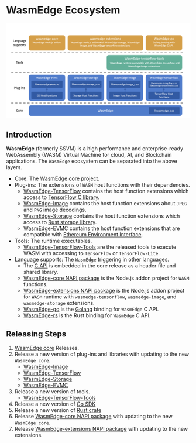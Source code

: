 # WasmEdge Ecosystem

![WasmEdge architecture](architecture.png)

## Introduction

**WasmEdge** (formerly SSVM) is a high performance and enterprise-ready WebAssembly (WASM) Virtual Machine for cloud, AI, and Blockchain applications. The `WasmEdge` ecosystem can be separated into the above layers.

* Core: The [WasmEdge core project](https://github.com/WasmEdge/WasmEdge).
* Plug-ins: The extensions of `WASM` host functions with their dependencies.
  * [WasmEdge-TensorFlow](https://github.com/second-state/WasmEdge-tensorflow) contains the host function extensions which access to [TensorFlow C library](https://www.tensorflow.org/install/lang_c).
  * [WasmEdge-Image](https://github.com/second-state/WasmEdge-image) contains the host function extensions about `JPEG` and `PNG` image decodings.
  * [WasmEdge-Storage](https://github.com/second-state/WasmEdge-storage) contains the host function extensions which access to [Rust storage library](https://github.com/second-state/rust_native_storage_library).
  * [WasmEdge-EVMC](https://github.com/second-state/WasmEdge-evmc) contains the host function extensions that are compatible with [Ethereum Environment Interface](https://github.com/ewasm/design/blob/master/eth_interface.md).
* Tools: The runtime executables.
  * [WasmEdge-TensorFlow-Tools](https://github.com/second-state/WasmEdge-tensorflow-tools) are the released tools to execute WASM with accessing to `TensorFlow` or `TensorFlow-Lite`.
* Language supports: The `WasmEdge` triggering in other languages.
  * The [C API](c_api.md) is embedded in the core release as a header file and shared library.
  * [WasmEdge-core NAPI package](https://github.com/second-state/wasmedge-core) is the Node.js addon project for `WASM` functions.
  * [WasmEdge-extensions NAPI package](https://github.com/second-state/wasmedge-extensions) is the Node.js addon project for `WASM` runtime with `wasmedge-tensorflow`, `wasmedge-image`, and `wasmedge-storage` extensions.
  * [WasmEdge-go](https://github.com/second-state/WasmEdge-go) is the [Golang](https://golang.org/) binding for `WasmEdge` C API.
  * [WasmEdge-rs](https://github.com/WasmEdge/WasmEdge/tree/master/bindings/rust) is the Rust binding for `WasmEdge` C API.

## Releasing Steps

1. [WasmEdge core](https://github.com/WasmEdge/WasmEdge) Releases.
2. Release a new version of plug-ins and libraries with updating to the new `WasmEdge core`.
    * [WasmEdge-Image](https://github.com/second-state/WasmEdge-image)
    * [WasmEdge-TensorFlow](https://github.com/second-state/WasmEdge-tensorflow)
    * [WasmEdge-Storage](https://github.com/second-state/WasmEdge-storage)
    * [WasmEdge-EVMC](https://github.com/second-state/WasmEdge-evmc)
3. Release a new version of tools.
    * [WasmEdge-TensorFlow-Tools](https://github.com/second-state/WasmEdge-tensorflow-tools)
4. Release a new version of [Go SDK](https://github.com/second-state/WasmEdge-go)
5. Release a new version of [Rust crate](https://github.com/WasmEdge/WasmEdge/tree/master/bindings/rust)
6. Release [WasmEdge-core NAPI package](https://github.com/second-state/wasmedge-core) with updating to the new `WasmEdge core`.
7. Release [WasmEdge-extensions NAPI package](https://github.com/second-state/wasmedge-extensions) with updating to the new extensions.
